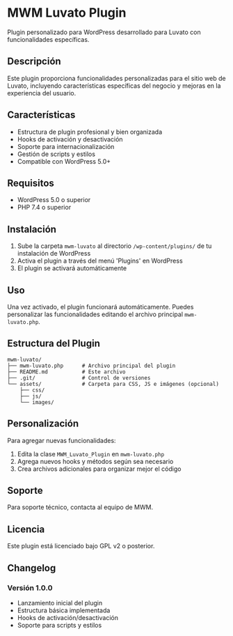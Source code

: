 # MWM Luvato Plugin

Plugin personalizado para WordPress desarrollado para Luvato con funcionalidades específicas.

## Descripción

Este plugin proporciona funcionalidades personalizadas para el sitio web de Luvato, incluyendo características específicas del negocio y mejoras en la experiencia del usuario.

## Características

- Estructura de plugin profesional y bien organizada
- Hooks de activación y desactivación
- Soporte para internacionalización
- Gestión de scripts y estilos
- Compatible con WordPress 5.0+

## Requisitos

- WordPress 5.0 o superior
- PHP 7.4 o superior

## Instalación

1. Sube la carpeta `mwm-luvato` al directorio `/wp-content/plugins/` de tu instalación de WordPress
2. Activa el plugin a través del menú 'Plugins' en WordPress
3. El plugin se activará automáticamente

## Uso

Una vez activado, el plugin funcionará automáticamente. Puedes personalizar las funcionalidades editando el archivo principal `mwm-luvato.php`.

## Estructura del Plugin

```
mwm-luvato/
├── mwm-luvato.php      # Archivo principal del plugin
├── README.md           # Este archivo
├── .git/               # Control de versiones
└── assets/             # Carpeta para CSS, JS e imágenes (opcional)
    ├── css/
    ├── js/
    └── images/
```

## Personalización

Para agregar nuevas funcionalidades:

1. Edita la clase `MWM_Luvato_Plugin` en `mwm-luvato.php`
2. Agrega nuevos hooks y métodos según sea necesario
3. Crea archivos adicionales para organizar mejor el código

## Soporte

Para soporte técnico, contacta al equipo de MWM.

## Licencia

Este plugin está licenciado bajo GPL v2 o posterior.

## Changelog

### Versión 1.0.0
- Lanzamiento inicial del plugin
- Estructura básica implementada
- Hooks de activación/desactivación
- Soporte para scripts y estilos
